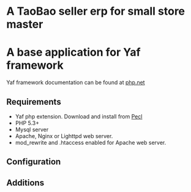 # A TaoBao seller erp for small store master
# A base application for Yaf framework

Yaf framework documentation can be found at [php.net](http://www.php.net/manual/en/book.yaf.php)

## Requirements

* Yaf php extension. Download and install from [Pecl](http://pecl.php.net/package/yaf)
* PHP 5.3+
* Mysql server
* Apache, Nginx or Lighttpd web server.
* mod_rewrite and .htaccess enabled for Apache web server.

## Configuration
 
## Additions

